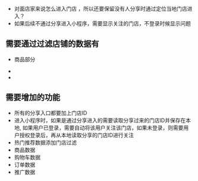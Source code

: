 - 对面店家来说怎么进入门店 ，所以还要保留没有人分享时通过定位当地门店进入？
- 如果后续不通过分享进入小程序，需要显示关注的门店，不登录时候显示问题



## 需要通过过滤店铺的数据有

- 商品部分

- 
- 





## 需要增加的功能

- 所有的分享入口都要加上门店ID
- 进入小程序时，如果是通过分享进入的需要读取分享过来的门店ID并保存在本地, 如果用户已登录，需要自动将该用户关注该门店，如果未登录，则需要用户授权登录后，再从本地读取分享的门店ID进行关注
- 热门推荐数据添加门店过滤
- 商品数据
- 购物车数据
- 订单数据
- 推广数据

